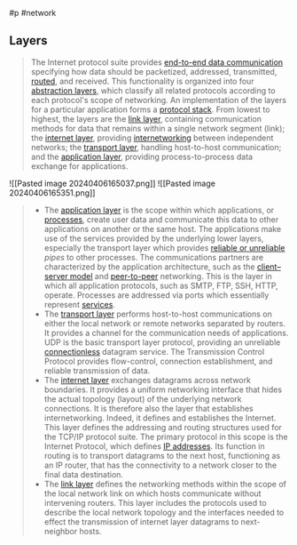 #p #network
## Layers
>The Internet protocol suite provides [end-to-end data communication](https://en.wikipedia.org/wiki/End-to-end_principle "End-to-end principle") specifying how data should be packetized, addressed, transmitted, [routed](https://en.wikipedia.org/wiki/Routing "Routing"), and received. This functionality is organized into four [abstraction layers](https://en.wikipedia.org/wiki/Abstraction_layer "Abstraction layer"), which classify all related protocols according to each protocol's scope of networking. An implementation of the layers for a particular application forms a [protocol stack](https://en.wikipedia.org/wiki/Protocol_stack "Protocol stack"). From lowest to highest, the layers are the [link layer](https://en.wikipedia.org/wiki/Link_layer "Link layer"), containing communication methods for data that remains within a single network segment (link); the [internet layer](https://en.wikipedia.org/wiki/Internet_layer "Internet layer"), providing [internetworking](https://en.wikipedia.org/wiki/Internetworking "Internetworking") between independent networks; the [transport layer](https://en.wikipedia.org/wiki/Transport_layer "Transport layer"), handling host-to-host communication; and the [application layer](https://en.wikipedia.org/wiki/Application_layer "Application layer"), providing process-to-process data exchange for applications.

![[Pasted image 20240406165037.png]] ![[Pasted image 20240406165351.png]]

>- The [application layer](https://en.wikipedia.org/wiki/Application_layer "Application layer") is the scope within which applications, or [processes](https://en.wikipedia.org/wiki/Process_(computing) "Process (computing)"), create user data and communicate this data to other applications on another or the same host. The applications make use of the services provided by the underlying lower layers, especially the transport layer which provides [reliable or unreliable](https://en.wikipedia.org/wiki/Reliability_(computer_networking) "Reliability (computer networking)") _pipes_ to other processes. The communications partners are characterized by the application architecture, such as the [client–server model](https://en.wikipedia.org/wiki/Client%E2%80%93server_model "Client–server model") and [peer-to-peer](https://en.wikipedia.org/wiki/Peer-to-peer "Peer-to-peer") networking. This is the layer in which all application protocols, such as SMTP, FTP, SSH, HTTP, operate. Processes are addressed via ports which essentially represent [services](https://en.wikipedia.org/wiki/Service_(systems_architecture) "Service (systems architecture)").
>- The [transport layer](https://en.wikipedia.org/wiki/Transport_layer "Transport layer") performs host-to-host communications on either the local network or remote networks separated by routers. It provides a channel for the communication needs of applications. UDP is the basic transport layer protocol, providing an unreliable [connectionless](https://en.wikipedia.org/wiki/Connectionless_communication "Connectionless communication") datagram service. The Transmission Control Protocol provides flow-control, connection establishment, and reliable transmission of data.
>- The [internet layer](https://en.wikipedia.org/wiki/Internet_layer "Internet layer") exchanges datagrams across network boundaries. It provides a uniform networking interface that hides the actual topology (layout) of the underlying network connections. It is therefore also the layer that establishes internetworking. Indeed, it defines and establishes the Internet. This layer defines the addressing and routing structures used for the TCP/IP protocol suite. The primary protocol in this scope is the Internet Protocol, which defines [IP addresses](https://en.wikipedia.org/wiki/IP_address "IP address"). Its function in routing is to transport datagrams to the next host, functioning as an IP router, that has the connectivity to a network closer to the final data destination.
>- The [link layer](https://en.wikipedia.org/wiki/Link_layer "Link layer") defines the networking methods within the scope of the local network link on which hosts communicate without intervening routers. This layer includes the protocols used to describe the local network topology and the interfaces needed to effect the transmission of internet layer datagrams to next-neighbor hosts.